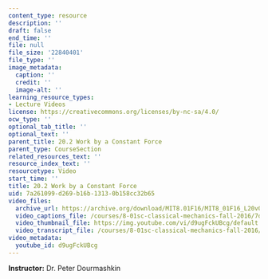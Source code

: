 ```yaml
---
content_type: resource
description: ''
draft: false
end_time: ''
file: null
file_size: '22840401'
file_type: ''
image_metadata:
  caption: ''
  credit: ''
  image-alt: ''
learning_resource_types:
- Lecture Videos
license: https://creativecommons.org/licenses/by-nc-sa/4.0/
ocw_type: ''
optional_tab_title: ''
optional_text: ''
parent_title: 20.2 Work by a Constant Force
parent_type: CourseSection
related_resources_text: ''
resource_index_text: ''
resourcetype: Video
start_time: ''
title: 20.2 Work by a Constant Force
uid: 7a261099-d269-b16b-1313-0b158cc32b65
video_files:
  archive_url: https://archive.org/download/MIT8.01F16/MIT8_01F16_L20v02_360p.mp4
  video_captions_file: /courses/8-01sc-classical-mechanics-fall-2016/7d731a34dfc05eb99946d4fa612599ff_d9ugFckUBcg.vtt
  video_thumbnail_file: https://img.youtube.com/vi/d9ugFckUBcg/default.jpg
  video_transcript_file: /courses/8-01sc-classical-mechanics-fall-2016/c3ce55058372dda6ff9938af0d012932_d9ugFckUBcg.pdf
video_metadata:
  youtube_id: d9ugFckUBcg
---
```

**Instructor:** Dr. Peter Dourmashkin